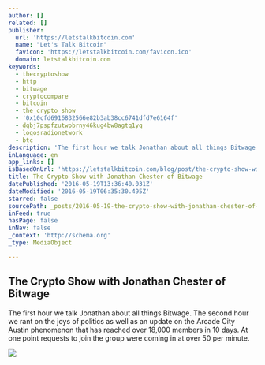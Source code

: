 ```yaml
---
author: []
related: []
publisher:
  url: 'https://letstalkbitcoin.com'
  name: "Let's Talk Bitcoin"
  favicon: 'https://letstalkbitcoin.com/favicon.ico'
  domain: letstalkbitcoin.com
keywords:
  - thecryptoshow
  - http
  - bitwage
  - cryptocompare
  - bitcoin
  - the_crypto_show
  - '0x10cfd6916832566e82b3ab38cc6741dfd7e6164f'
  - dqbj7pspfzutwpbrny46kug4bw8agtq1yq
  - logosradionetwork
  - btc
description: 'The first hour we talk Jonathan about all things Bitwage. The second hour we rant on the joys of politics as well as an update on the Arcade City Austin phenomenon that has reached over 18,000 members in 10 days. At one point requests to join the group were coming in at over 50 per minute.'
inLanguage: en
app_links: []
isBasedOnUrl: 'https://letstalkbitcoin.com/blog/post/the-crypto-show-with-jonathan-chester-of-bitwage'
title: The Crypto Show with Jonathan Chester of Bitwage
datePublished: '2016-05-19T13:36:40.031Z'
dateModified: '2016-05-19T06:35:30.495Z'
starred: false
sourcePath: _posts/2016-05-19-the-crypto-show-with-jonathan-chester-of-bitwage.md
inFeed: true
hasPage: false
inNav: false
_context: 'http://schema.org'
_type: MediaObject

---
```

<article style=""><h1>The Crypto Show with Jonathan Chester of Bitwage</h1><p>The first hour we talk Jonathan about all things Bitwage. The second hour we rant on the joys of politics as well as an update on the Arcade City Austin phenomenon that has reached over 18,000 members in 10 days. At one point requests to join the group were coming in at over 50 per minute.</p><img src="https://letstalkbitcoin.com/files/blogs/1797-c91506bf8bf9f957fd3146f34ee3b332207efbf7e06bf9fe85a9ef83e8d05157.jpg" /></article>